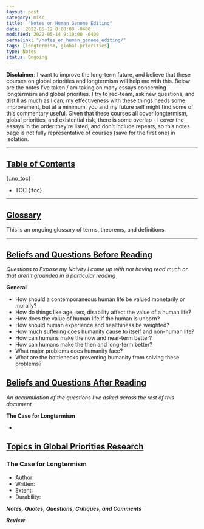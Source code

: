 ```yaml
---
layout: post
category: misc
title:  "Notes on Human Genome Editing"
date:  2022-05-12 8:08:00 -0400
modified: 2022-05-14 9:10:00 -0400
permalink: "/notes_on_human_genome_editing/"
tags: [longtermism, global-priorities]
type: Notes
status: Ongoing
---
```


<!-- Format:
Terms I might like to remember
Read each section
  Do I agree or disagree?
  How confident am I in my agreement or disagreement?
  If what's being said is true, how should I update my beliefs?
  What shortcuts / what research is missing / would invade did the author take?
  How confident is the author in this claim?
  What support does the author have for their claims?
  What are the main takeaways?
  What would it take to change the author's claims?  
Prune terms that I might like to remember
Pose questions -->

__Disclaimer__: I want to improve the long-term future, and believe that these courses on global priorities and longtermism will help me with this. Below are the notes I've taken / am taking on many essays concerning longtermism and global priorities. I try to red-team, ask new questions, and distill as much as I can; my effectiveness with these things needs some improvement, but at a minimum, you and my future self might find some of this commentary useful. Given that these courses all cover longtermism, global priorities, and existential risk, there is some overlap - I cover the essays in the order they're listed, and don't include repeats, so this notes page is not fully representative of courses (save for the first one) in isolation.

---

## [Table of Contents](#top)
{:.no_toc}
* TOC
{:toc}

---

## [Glossary](#glossary)

This is an ongoing glossary of terms, theorems, and definitions.

---

## [Beliefs and Questions Before Reading](#before-reading)
_Questions to Expose my Naivity I come up with not having read much or that aren't grounded in a particular reading_


__General__

- How should a contemporaneous human life be valued monetarily or morally?
- How do things like age, sex, disability affect the value of a human life?
- How does the value of human life if the human is unborn?
- How should human experience and healthiness be weighted?
- How much suffering does humanity cause to itself and non-human life?
- How can humans make the now and near-term better?
- How can humans make the then and long-term better?
- What major problems does humanity face?
- What are the bottlenecks preventing humanity from solving these problems?


## [Beliefs and Questions After Reading](#after-reading)
_An accumulation of the questions I've asked across the rest of this document_

__The Case for Longtermism__

-

## [Topics in Global Priorities Research][topics_in_gpr]

[topics_in_gpr]: https://globalprioritiesinstitute.org/topics-in-global-priorities-research/ "https://globalprioritiesinstitute.org/topics-in-global-priorities-research/"

### The Case for Longtermism

- Author:
- Written:
- Extent:
- Durability:

___Notes, Quotes, Questions, Critiques, and Comments___

___Review___

<!-- ### Astronomical Waste

### On the Overwhelming Importance of Shaping the Far Future

### Discounting Disentangled

### The Asymmetry, Uncertainty, and the Long Term

### Population Axiology

### Moral Uncertainty About Population Axiology

### Person-affecting Views and Saturating Counterpart Relations

### The Paralysis Argument

### Doing vs. Allowing Harm

### Intergenerational Justice

### Cosmopolitan Justice, Responsibility, and Global Climate Change

### What’s Wrong With Human Extinction?

### The Epistemological Challenge to Longtermism

### The Importance of Global Extinction in Climate Change Policy

### Was the Wealth of Nations Determined in 1000B.C.?

### Maximal Cluelessness

### Cluelessness

### Decision Making With Imprecise Probabilities

### Decision Beyond Precision

### Exceeding Expectations

### Pascal's Mugging

### Why We Can’t Take Expected Value Estimates Literally

### Should we Maxipok or Maxevas?

### Caring About the Distant Future: Why it Matters and What it Means

### The Expected Value of Extinction Risk Reduction is Positive

### Reducing the Risks of Astronomical Suffering: A Neglected Priority

### Optimal Timing for Longtermists

### When Should an Effective Altruist Donate?

### Caring About the Distant Future: Why it Matters and What it Means

---

## A Full Syllabus on Longtermism

### The Precipice, Chapter 1: Standing at the precipice

### The Precipice, Chapter 2: Existential risk

### Justice and Future Generations

### Reasons and Persons, Chapter 16: The Non-identity Problem

### Can We Harm and Benefit in Creating?

### Cross-species Comparisons of Welfare, Chapter 6: Welfare as an Impersonal or as a Personal Good

### Climate change, War, and the Non-identity Problem

### Staking Our Future: Deontic Long-termism and the Non-identity Problem

### Reasons and Persons, Chapter 17: The Repugnant Conclusion

### Reasons and Persons, Chapter 18: The Absurd Conclusion

### Reasons and Persons, Chapter 19: The Mere Addition Paradox

### What Should we do About Future Generations?: Impossibility of Parfit’s Theory X

### Pareto Principles in Infinite Ethics, Chapter 1: The Foundations of Infinite Ethics

### Against the Social Discount Rate

### ‘The Only Ethical Argument for Positive Delta’?

### ‘Discounting the Future’

### Discounting Future Health

### Moral Demands and the Far Future

### A Paradox for Tiny Probabilities and Enormous Values

### The Constraint Against Doing Harm and Long-Term Consequences

### Contractualism and the Non-Identity Problem

### Risking Future Generations

### Justice Between Generations

### Future Generations and the Metaphysics of the Self: Western and Indian Philosophical Perspectives

### Moral Obligations to Future Generations in African Thought

### The Epistemic Challenge to Longtermism

### Are We Living at the Hinge of History?

### How Feasible is Long-range Forecasting?

### Consequentialism and Cluelessness

### Heuristics for Clueless Agents: How to Get Away With Ignoring What Matters Most in Ordinary Decision-making

### Suffering-Focused Ethics, Chapter 14, Reducing S-risks

### Longtermist Institutional Reform

### The World Destruction Argument

### Should Altruists Focus on Reducing Short-term or Far-future Suffering?

### Letter from Utopia

### Were the Great Tragedies of History “Mere Ripples”?: The Case Against Longtermism

### Utopian Neuroscience? -->
